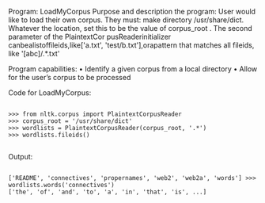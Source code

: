 Program: LoadMyCorpus
Purpose and description the program: User would like to load their own corpus. They must: make directory /usr/share/dict. Whatever the location, set this to be the value of corpus_root . The second parameter of the PlaintextCor pusReaderinitializer canbealistoffileids,like['a.txt', 'test/b.txt'],orapattern that matches all fileids, like '[abc]/.*\.txt'

Program capabilities:
    • Identify a given corpus from a local directory
    • Allow for the user’s corpus to be processed
    
Code for LoadMyCorpus:

```

>>> from nltk.corpus import PlaintextCorpusReader
>>> corpus_root = '/usr/share/dict'
>>> wordlists = PlaintextCorpusReader(corpus_root, '.*')
>>> wordlists.fileids()


```
Output:

```

['README', 'connectives', 'propernames', 'web2', 'web2a', 'words'] >>> wordlists.words('connectives')
['the', 'of', 'and', 'to', 'a', 'in', 'that', 'is', ...]

```
